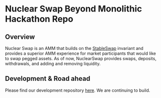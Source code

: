 # Nuclear Swap Beyond Monolithic Hackathon Repo
## Overview
Nuclear Swap is an AMM that builds on the [StableSwap](https://curve.fi/files/stableswap-paper.pdf) invariant and provides a superior AMM experience for market participants that would like to swap pegged assets. As of now, NuclearSwap provides swaps, deposits, withdrawals, and adding and removing liquidity.

## Development & Road ahead
Please find our development repository [here](https://github.com/NuclearSwap/nuclear-swap). We are continuing to build.
